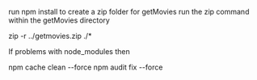 run npm install
to create a zip folder for getMovies
run the zip command within the getMovies directory

 zip -r ../getmovies.zip ./*

If problems with node_modules then 

 npm cache clean --force
 npm audit fix --force
